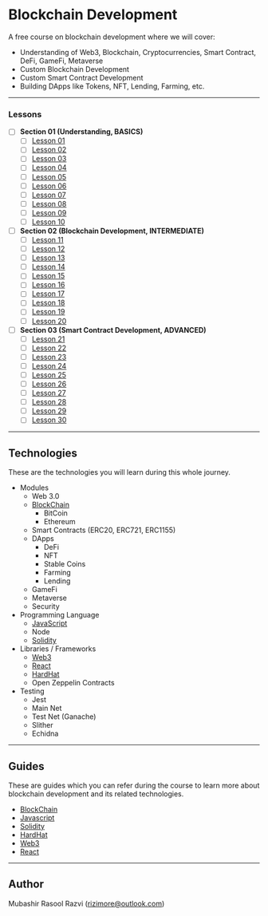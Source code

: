 # Blockchain Development
A free course on blockchain development where we will cover:

- Understanding of Web3, Blockchain, Cryptocurrencies, Smart Contract, DeFi, GameFi, Metaverse
- Custom Blockchain Development
- Custom Smart Contract Development
- Building DApps like Tokens, NFT, Lending, Farming, etc.

---

### Lessons
- [ ] **Section 01 (Understanding, BASICS)**
  - [ ] [Lesson 01](lessons/LESSON-01.md)
  - [ ] [Lesson 02](lessons/LESSON-02.md)
  - [ ] [Lesson 03](lessons/LESSON-03.md)
  - [ ] [Lesson 04](lessons/LESSON-04.md)
  - [ ] [Lesson 05](lessons/LESSON-05.md)
  - [ ] [Lesson 06](lessons/LESSON-06.md)
  - [ ] [Lesson 07](lessons/LESSON-07.md)
  - [ ] [Lesson 08](lessons/LESSON-08.md)
  - [ ] [Lesson 09](lessons/LESSON-09.md)
  - [ ] [Lesson 10](lessons/LESSON-10.md)
- [ ] **Section 02 (Blockchain Development, INTERMEDIATE)**
  - [ ] [Lesson 11](lessons/LESSON-11.md)
  - [ ] [Lesson 12](lessons/LESSON-12.md)
  - [ ] [Lesson 13](lessons/LESSON-13.md)
  - [ ] [Lesson 14](lessons/LESSON-14.md)
  - [ ] [Lesson 15](lessons/LESSON-15.md)
  - [ ] [Lesson 16](lessons/LESSON-16.md)
  - [ ] [Lesson 17](lessons/LESSON-17.md)
  - [ ] [Lesson 18](lessons/LESSON-18.md)
  - [ ] [Lesson 19](lessons/LESSON-19.md)
  - [ ] [Lesson 20](lessons/LESSON-20.md)
- [ ] **Section 03 (Smart Contract Development, ADVANCED)**
  - [ ] [Lesson 21](lessons/LESSON-21.md)
  - [ ] [Lesson 22](lessons/LESSON-22.md)
  - [ ] [Lesson 23](lessons/LESSON-23.md)
  - [ ] [Lesson 24](lessons/LESSON-24.md)
  - [ ] [Lesson 25](lessons/LESSON-25.md)
  - [ ] [Lesson 26](lessons/LESSON-26.md)
  - [ ] [Lesson 27](lessons/LESSON-27.md)
  - [ ] [Lesson 28](lessons/LESSON-28.md)
  - [ ] [Lesson 29](lessons/LESSON-29.md)
  - [ ] [Lesson 30](lessons/LESSON-30.md)

---

## Technologies
These are the technologies you will learn during this whole journey.

- Modules
  - Web 3.0
  - [BlockChain](guides/BLOCKCHAIN.md)
    - BitCoin
    - Ethereum
  - Smart Contracts (ERC20, ERC721, ERC1155)
  - DApps
    - DeFi
    - NFT
    - Stable Coins
    - Farming
    - Lending
  - GameFi
  - Metaverse
  - Security
- Programming Language
  - [JavaScript](guides/JAVASCRIPT.md)
  - Node
  - [Solidity](guides/SOLIDITY.md)
- Libraries / Frameworks
  - [Web3](guides/WEB3.md)
  - [React](guides/REACT.md)
  - [HardHat](guides/HARDHAT.md)
  - Open Zeppelin Contracts
- Testing
  - Jest
  - Main Net
  - Test Net (Ganache)
  - Slither
  - Echidna

---

## Guides
These are guides which you can refer during the course to learn more about blockchain development and its related technologies.

- [BlockChain](guides/BLOCKCHAIN.md)
- [Javascript](guides/JAVASCRIPT.md)
- [Solidity](guides/SOLIDITY.md)
- [HardHat](guides/HARDHAT.md)
- [Web3](guides/WEB3.md)
- [React](guides/REACT.md)

---

## Author
Mubashir Rasool Razvi (<rizimore@outlook.com>)
